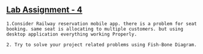 ## [Lab Assignment - 4](./Assignment_4)

    1.Consider Railway reservation mobile app. there is a problem for seat booking. same seat is allocating to multiple customers. but using desktop application everything working Properly.
    
    2. Try to solve your project related problems using Fish-Bone Diagram.